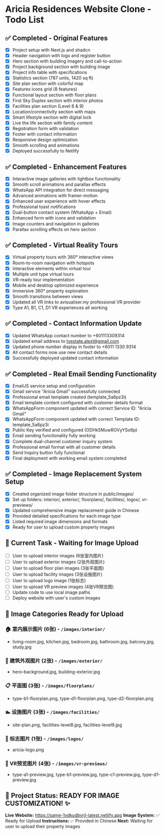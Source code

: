 # Aricia Residences Website Clone - Todo List

## ✅ Completed - Original Features
- [x] Project setup with Next.js and shadcn
- [x] Header navigation with logo and register button
- [x] Hero section with building imagery and call-to-action
- [x] Project background section with building image
- [x] Project info table with specifications
- [x] Statistics section (787 units, 1420 sq ft)
- [x] Site plan section with colorful map
- [x] Features icons grid (8 features)
- [x] Functional layout section with floor plans
- [x] First Sky Duplex section with interior photos
- [x] Facilities plan section (Level 8 & 9)
- [x] Location/connectivity section with maps
- [x] Smart lifestyle section with digital lock
- [x] Live the life section with family content
- [x] Registration form with validation
- [x] Footer with contact information
- [x] Responsive design optimization
- [x] Smooth scrolling and animations
- [x] Deployed successfully to Netlify

## ✅ Completed - Enhancement Features
- [x] Interactive image galleries with lightbox functionality
- [x] Smooth scroll animations and parallax effects
- [x] WhatsApp API integration for direct messaging
- [x] Advanced animations with framer-motion
- [x] Enhanced user experience with hover effects
- [x] Professional toast notifications
- [x] Dual-button contact system (WhatsApp + Email)
- [x] Enhanced form with icons and validation
- [x] Image counters and navigation in galleries
- [x] Parallax scrolling effects on hero section

## ✅ Completed - Virtual Reality Tours
- [x] Virtual property tours with 360° interactive views
- [x] Room-to-room navigation with hotspots
- [x] Interactive elements within virtual tour
- [x] Multiple unit type virtual tours
- [x] VR-ready tour implementation
- [x] Mobile and desktop optimized experience
- [x] Immersive 360° property exploration
- [x] Smooth transitions between views
- [x] Updated all VR links to avisualiser.my professional VR provider
- [x] Type A1, B1, C1, D1 VR experiences all working

## ✅ Completed - Contact Information Update
- [x] Updated WhatsApp contact number to +601113309314
- [x] Updated email address to tyestate.alexl@gmail.com
- [x] Updated phone number display in footer to +6011 1330 9314
- [x] All contact forms now use new contact details
- [x] Successfully deployed updated contact information

## ✅ Completed - Real Email Sending Functionality
- [x] EmailJS service setup and configuration
- [x] Gmail service "Aricia Gmail" successfully connected
- [x] Professional email template created (template_5a6pz3i)
- [x] Email template content configured with customer details format
- [x] WhatsAppForm component updated with correct Service ID: "Aricia Gmail"
- [x] WhatsAppForm component updated with correct Template ID: template_5a6pz3i
- [x] Public Key verified and configured (ODHk5MuwROVyYSo6p)
- [x] Email sending functionality fully working
- [x] Complete dual-channel customer inquiry system
- [x] Professional email format with all customer details
- [x] Send Inquiry button fully functional
- [x] Final deployment with working email system completed

## ✅ Completed - Image Replacement System Setup
- [x] Created organized image folder structure in public/images/
- [x] Set up folders: interior/, exterior/, floorplans/, facilities/, logos/, vr-previews/
- [x] Updated comprehensive image replacement guide in Chinese
- [x] Provided detailed specifications for each image type
- [x] Listed required image dimensions and formats
- [x] Ready for user to upload custom property images

## 🔄 Current Task - Waiting for Image Upload
- [ ] User to upload interior images (6张室内图片)
- [ ] User to upload exterior images (2张外观图片)
- [ ] User to upload floor plan images (3张平面图)
- [ ] User to upload facility images (3张设施图片)
- [ ] User to upload logo image (1张标志)
- [ ] User to upload VR preview images (4张VR预览图)
- [ ] Update code to use local image paths
- [ ] Deploy website with user's custom images

## 📸 Image Categories Ready for Upload

### 🏠 室内展示图片 (6张) - `/images/interior/`
- living-room.jpg, kitchen.jpg, bedroom.jpg, bathroom.jpg, balcony.jpg, study.jpg

### 🏢 建筑外观图片 (2张) - `/images/exterior/`
- hero-background.jpg, building-exterior.jpg

### 📋 平面图 (3张) - `/images/floorplans/`
- type-b1-floorplan.png, type-d1-floorplan.png, type-d2-floorplan.png

### 🏊 设施图片 (3张) - `/images/facilities/`
- site-plan.png, facilities-level8.jpg, facilities-level9.jpg

### 🎯 标志图片 (1张) - `/images/logos/`
- aricia-logo.png

### 🥽 VR预览图片 (4张) - `/images/vr-previews/`
- type-a1-preview.jpg, type-b1-preview.jpg, type-c1-preview.jpg, type-d1-preview.jpg

## 🎉 Project Status: READY FOR IMAGE CUSTOMIZATION! ✨

**Live Website:** https://same-1vdkudbyrjl-latest.netlify.app
**Image System:** ✅ Ready for Upload
**Instructions:** ✅ Provided in Chinese
**Next:** Waiting for user to upload their property images
